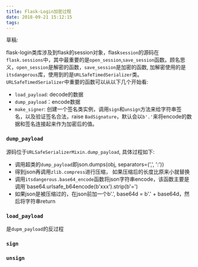 ```yaml
---
title: Flask-Login加密过程
date: 2018-09-21 15:12:15
tags:
---
```


草稿:

flask-login类库涉及到flask的session对象，flask`session`的源码在`flask.sessions`中，其中最重要的是`open_session`,`save_session`函数。顾名思义，`open_session`是解密的函数，`save_session`是加密的函数, 加解密使用的是`itsdangerous`库，使用到的是`URLSafeTimedSerializer`类。`URLSafeTimedSerializer`中重要的函数可以从以下几个开始看:

* `load_payload`: decode的数据
* `dump_payload`：encode数据
*  `make_signer`: 创建一个签名类实例，调用`sign`和`unsign`方法来给字符串签名，以及验证签名合法，raise `BadSignature`，默认会以`b'.'`来将encode的数据和签名连接起来作为加密后的值。

### `dump_payload`

源码位于`URLSafeSerializerMixin.dump_payload`, 具体过程如下:

* 调用超类的`dump_payload`即json.dumps(obj, separators=(',', ':'))
* 得到json再调用`zlib.compress`进行压缩， 如果压缩后的长度比原来小就替换
* 调用`itsdangerous.base64_encode`函数将json字符串encode，该函数主要是调用`base64.urlsafe_b64encode(b'xxx').strip(b'=')
* 如果json是被压缩过的，在json前加一个b'.', base64d = b'.' + base64d，然后将字符串return

### `load_payload`

是`dupm_payload`的反过程

### `sign`

### `unsign`





